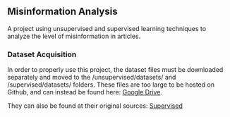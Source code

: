 ## Misinformation Analysis
A project using unsupervised and supervised learning techniques to analyze the level of misinformation in articles.

### Dataset Acquisition
In order to properly use this project, the dataset files must be downloaded separately and moved to the /unsupervised/datasets/ and /supervised/datasets/ folders. These files are too large to be hosted on Github, and can instead be found here: [Google Drive](https://drive.google.com/drive/folders/1d52_oYKbRSw-JUYlJaHCkcbWAjPQv5wQ?usp=sharing).

They can also be found at their original sources: [Supervised](https://www.kaggle.com/clmentbisaillon/fake-and-real-news-dataset)
